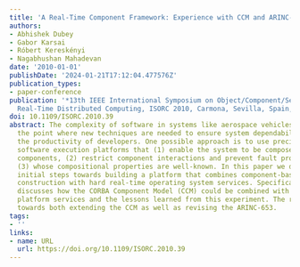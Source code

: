 ```yaml
---
title: 'A Real-Time Component Framework: Experience with CCM and ARINC-653'
authors:
- Abhishek Dubey
- Gabor Karsai
- Róbert Kereskényi
- Nagabhushan Mahadevan
date: '2010-01-01'
publishDate: '2024-01-21T17:12:04.477576Z'
publication_types:
- paper-conference
publication: '*13th IEEE International Symposium on Object/Component/Service-Oriented
  Real-Time Distributed Computing, ISORC 2010, Carmona, Sevilla, Spain, 5-6 May 2010*'
doi: 10.1109/ISORC.2010.39
abstract: The complexity of software in systems like aerospace vehicles has reached
  the point where new techniques are needed to ensure system dependability while improving
  the productivity of developers. One possible approach is to use precisely defined
  software execution platforms that (1) enable the system to be composed from separate
  components, (2) restrict component interactions and prevent fault propagation, and
  (3) whose compositional properties are well-known. In this paper we describe the
  initial steps towards building a platform that combines component-based software
  construction with hard real-time operating system services. Specifically, the paper
  discusses how the CORBA Component Model (CCM) could be combined with the ARINC-653
  platform services and the lessons learned from this experiment. The results point
  towards both extending the CCM as well as revising the ARINC-653.
tags:
- ''
links:
- name: URL
  url: https://doi.org/10.1109/ISORC.2010.39
---
```

